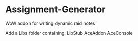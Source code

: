 # Assignment-Generator
WoW addon for writing dynamic raid notes

Add a Libs folder containing:
LibStub
AceAddon
AceConsole
